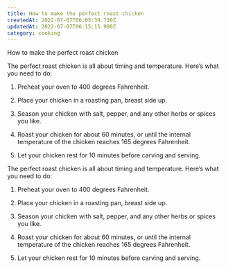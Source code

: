 ```yaml
---
title: How to make the perfect roast chicken
createdAt: 2022-07-07T06:05:39.730Z
updatedAt: 2022-07-07T06:15:15.900Z
category: cooking
---
```


How to make the perfect roast chicken

The perfect roast chicken is all about timing and temperature. Here’s what you need to do:

1. Preheat your oven to 400 degrees Fahrenheit.

2. Place your chicken in a roasting pan, breast side up.

3. Season your chicken with salt, pepper, and any other herbs or spices you like.

4. Roast your chicken for about 60 minutes, or until the internal temperature of the chicken reaches 165 degrees Fahrenheit.

5. Let your chicken rest for 10 minutes before carving and serving.

The perfect roast chicken is all about timing and temperature. Here’s what you need to do:

1. Preheat your oven to 400 degrees Fahrenheit.

2. Place your chicken in a roasting pan, breast side up.

3. Season your chicken with salt, pepper, and any other herbs or spices you like.

4. Roast your chicken for about 60 minutes, or until the internal temperature of the chicken reaches 165 degrees Fahrenheit.

5. Let your chicken rest for 10 minutes before carving and serving.
